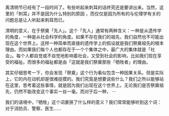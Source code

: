 离清明节已经有了一段时间了。有些听起来刺耳的话终究还是要讲出来。当然，这里的「刺耳」并不是因为什么特别的原因 ，而仅仅是因为所有的与伦理学有关的问题总是让人听起来刺耳而已。

清明的意义，在于祭奠「先人」。这个「先人」通常有两种含义：一种是从遗传学的角度，一种是从社会科学的角度。如果不存在我们的祖先，我们自然也不可能出现在这个世界上。这样一种简单而直接的遗传学上的假设就是我们祭奠祖先的根本理由。而如果我们每个人也都存在于一个个集体之中，最广大的集体就是「社会」。每个人都自觉或不自觉地影响着社会，又受到社会的影响，比如我们现在享受的福祉。而很多的福祉都是由「这就是我们祭奠那些「牺牲者」的理由。

其实仔细思考一下，你会发现「祭奠」这个行为看似包含一种因果关系。但是实际上，它的内在动机却是很难捉摸的。我们究竟是想要说些什么？我们之所以能够站在这里，思考着这些事情，就是因为我们出现在这个世界上。无论我们是否祭奠祖先，仍然不能改变这个事实一丝一毫。而对于后一种， ··· 

我们的语境中，「牺牲」这个词裹狭了什么样的意义？我们常常能够听到这个词：对于消防员、警察、医生......

